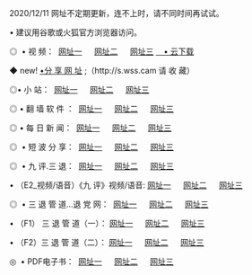 <p>2020/12/11 网址不定期更新，连不上时，请不同时间再试试。
<p>• 建议用谷歌或火狐官方浏览器访问。
<p>◎  • 视 频： 
<a href="http://heq.guitarhaven.com/" target="_blank">网址一</a> 　 
<a href="http://hrh.guitarhaven.com/" target="_blank">网址二</a> 　 
<a href="http://hrh.guitarhaven.com/b.html" target="_blank">网址三</a>
<a href="https://yadi.sk/d/d0sUeAOpal3njw" target="_blank">　• 云下载 </a></p>
<p>◆ new! <a href="http://huq.guitarhaven.com/a.html">•分 享 网 址</a> ;（http://s.wss.cam 请 收 藏） </p>

<p>◎•  小 站：  
<a href="http://heq.guitarhaven.com/f.html" target="_blank">网址一</a> 　 
<a href="http://hrh.guitarhaven.com/h.html" target="_blank">网址二</a> 　 
<a href="http://hrh.guitarhaven.com/k/" target="_blank">网址三</a></p><p>

<p>◎  • 翻 墙 软 件 ：  
<a href="http://heq.guitarhaven.com/ff/" target="_blank">网址一</a> 　 
<a href="http://hrh.guitarhaven.com/s/read/a1_nd.html" target="_blank">网址二</a> 　 
<a href="http://hrh.guitarhaven.com/ff/index.html" target="_blank">网址三</a></p>
<p>◎  • 每 日 新 闻：  
<a href="http://heq.guitarhaven.com/day/" target="_blank">网址一</a> 　 
<a href="http://hrh.guitarhaven.com/day/" target="_blank">网址二</a> 　 
<a href="http://hrh.guitarhaven.com/day/index.html" target="_blank">网址三</a></p>
<p>◎   • 短 波 分 享：  
<a href="http://heq.guitarhaven.com/h/" target="_blank">网址一</a> 　 
<a href="http://hrh.guitarhaven.com/h/" target="_blank">网址二</a> 　 
<a href="http://hrh.guitarhaven.com/h/index.html" target="_blank">网址三</a></p>
<p>◎   • 九 评.三 退：  
<a href="http://heq.guitarhaven.com/t/" target="_blank">网址一</a> 　 
<a href="http://hrh.guitarhaven.com/v2/index.html" target="_blank">网址二</a> 　 
<a href="http://hrh.guitarhaven.com/tt/index.html" target="_blank">网址三</a> 　</p>
<p>  • （E2_视频/语音）《九 评》视频/语音: 
<a href="http://hrh.guitarhaven.com/7738.html" target="_blank">网址一</a> 　 
<a href="http://hrh.guitarhaven.com/7614.html" target="_blank">网址二</a> 　 
<a href="http://hrh.guitarhaven.com/7633.html" target="_blank">网址三</a></p>
<p>◎   • 三 退 管 道...退 党 网：  
<a href="http://heq.guitarhaven.com/go/td1.html" target="_blank">网址一</a> 　 
<a href="http://hrh.guitarhaven.com/go/td2.html" target="_blank">网址二</a> 　 
<a href="http://hrh.guitarhaven.com/go/td3.html" target="_blank">网址三</a></p>
<p>  • （F1） 三 退 管 道（一）： 
<a href="http://heq.guitarhaven.com/dd/" target="_blank">网址一</a> 　 
<a href="http://hrh.guitarhaven.com/s/read/a1_tdx.html" target="_blank">网址二</a> 　 
<a href="http://hrh.guitarhaven.com/dd/" target="_blank">网址三</a></p>
<p>  • （F2）三 退 管 道（二）： 
<a href="http://hrh.guitarhaven.com/d/" target="_blank">网址一</a> 　 
<a href="http://heq.guitarhaven.com/d/index.html" target="_blank">网址二</a> 　 
<a href="http://hrh.guitarhaven.com/d/" target="_blank">网址三</a></p>
<p>◎   • PDF电子书：  
<a href="http://heq.guitarhaven.com/p/" target="_blank">网址一</a> 　 
<a href="http://hrh.guitarhaven.com/p/index.html" target="_blank">网址二</a> 　 
<a href="http://hrh.guitarhaven.com/p/" target="_blank">网址三</a></p>
